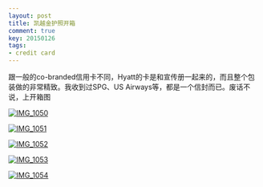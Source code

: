 ```yaml
---
layout: post
title: 凯越金护照开箱
comment: true
key: 20150126
tags:
- credit card
---
```


跟一般的co-branded信用卡不同，Hyatt的卡是和宣传册一起来的，而且整个包装做的非常精致。我收到过SPG、US Airways等，都是一个信封而已。废话不说，上开箱图


[![IMG_1050](https://willguxy.files.wordpress.com/2015/01/img_1050.jpg?w=300)](https://willguxy.files.wordpress.com/2015/01/img_1050.jpg)


[![IMG_1051](https://willguxy.files.wordpress.com/2015/01/img_1051.jpg?w=300)](https://willguxy.files.wordpress.com/2015/01/img_1051.jpg)


[![IMG_1052](https://willguxy.files.wordpress.com/2015/01/img_1052.jpg?w=225)](https://willguxy.files.wordpress.com/2015/01/img_1052.jpg)


[![IMG_1053](https://willguxy.files.wordpress.com/2015/01/img_1053.jpg?w=300)](https://willguxy.files.wordpress.com/2015/01/img_1053.jpg)


[![IMG_1054](https://willguxy.files.wordpress.com/2015/01/img_1054.jpg?w=300)](https://willguxy.files.wordpress.com/2015/01/img_1054.jpg)